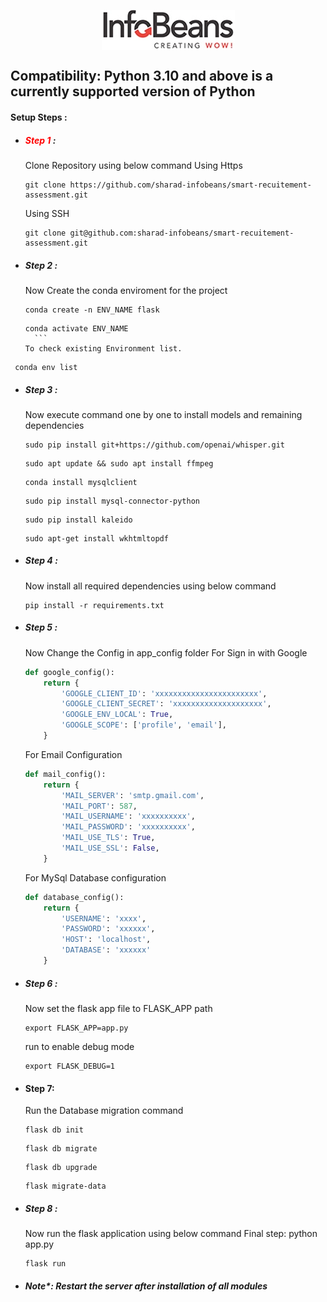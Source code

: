 <span style="width:100%;display:flex;justify-content:center;">![title](static/public/images/company_logo.jpg)</span>

## Compatibility: Python 3.10 and above is a currently supported version of Python

#### Setup Steps :

- ##### <span style="color:red">Step 1</span> :
  Clone Repository using below command
  Using Https
  ```GIT
  git clone https://github.com/sharad-infobeans/smart-recuitement-assessment.git
  ```
  Using SSH
  ```GIT
  git clone git@github.com:sharad-infobeans/smart-recuitement-assessment.git
  ```
- ##### Step 2 :
  Now Create the conda enviroment for the project
  ```shell
  conda create -n ENV_NAME flask
  ```
  ````shell
  conda activate ENV_NAME
    ```
  To check existing Environment list.
  ````

```shell
 conda env list
```

- ##### Step 3 :

  Now execute command one by one to install models and remaining dependencies

  ```shell
  sudo pip install git+https://github.com/openai/whisper.git
  ```

  ```shell
  sudo apt update && sudo apt install ffmpeg
  ```

  ```shell
  conda install mysqlclient
  ```

  ```shell
  sudo pip install mysql-connector-python
  ```

  ```shell
  sudo pip install kaleido
  ```

  ```shell
  sudo apt-get install wkhtmltopdf

  ```

- ##### Step 4 :
  Now install all required dependencies using below command
  ```shell
  pip install -r requirements.txt
  ```
- ##### Step 5 :

  Now Change the Config in app_config folder
  For Sign in with Google

  ```python
  def google_config():
      return {
          'GOOGLE_CLIENT_ID': 'xxxxxxxxxxxxxxxxxxxxxxx',
          'GOOGLE_CLIENT_SECRET': 'xxxxxxxxxxxxxxxxxxxx',
          'GOOGLE_ENV_LOCAL': True,
          'GOOGLE_SCOPE': ['profile', 'email'],
      }
  ```

  For Email Configuration

  ```python
  def mail_config():
      return {
          'MAIL_SERVER': 'smtp.gmail.com',
          'MAIL_PORT': 587,
          'MAIL_USERNAME': 'xxxxxxxxxx',
          'MAIL_PASSWORD': 'xxxxxxxxxx',
          'MAIL_USE_TLS': True,
          'MAIL_USE_SSL': False,
      }
  ```

  For MySql Database configuration

  ```python
  def database_config():
      return {
          'USERNAME': 'xxxx',
          'PASSWORD': 'xxxxxx',
          'HOST': 'localhost',
          'DATABASE': 'xxxxxx'
      }
  ```

- ##### Step 6 :
  Now set the flask app file to FLASK_APP path
  ```shell
  export FLASK_APP=app.py
  ```
  run to enable debug mode
  ```shell
  export FLASK_DEBUG=1
  ```
- #### Step 7:

  Run the Database migration command

  ```shell
  flask db init
  ```

  ```shell
  flask db migrate
  ```

  ```shell
  flask db upgrade
  ```

  ```shell
  flask migrate-data
  ```

- ##### Step 8 :

  Now run the flask application using below command
Final step:  python app.py

  ```shell
  flask run
  ```

- ##### Note\*: Restart the server after installation of all modules

